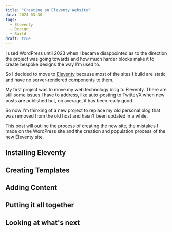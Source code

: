 ```yaml
---
title: "Creating an Eleventy Website"
data: 2024-03-30
tags:
  - Eleventy
  - Design
  - Build
draft: true
---
```


I used WordPress until 2023 when I became disappointed as to the direction the project was going towards and how much harder blocks make it to create bespoke designs the way I'm used to.

So I decided to move to [Eleventy](https://www.11ty.dev/) because most of the sites I build are static and have no server-rendered components to them.

My first project was to move my web technology blog to Eleventy. There are still some issues I have to address, like auto-posting to Twitter/X when new posts are published but, on average, it has been really good.

So now I'm thinking of a new project to replace my old personal blog that was removed from the old host and hasn't been updated in a while.

This post will outline the process of creating the new site, the mistakes I made on the WordPress site and the creation and population process of the new Eleventy site.

## Installing Eleventy

## Creating Templates

## Adding Content

## Putting it all together

## Looking at what's next
